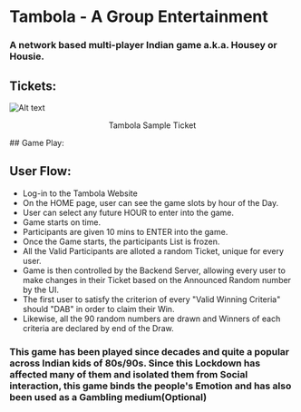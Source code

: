 # Tambola - A Group Entertainment
### A network based multi-player Indian game a.k.a. Housey or Housie.

## Tickets:
![Alt text](https://i.pinimg.com/originals/8f/db/ee/8fdbeef61d74f5ed7cb2f4fed6ee5986.jpg "Tambola Ticket Sample")
<p style="text-align: center;">Tambola Sample Ticket</p>	
## Game Play:

## User Flow:
- Log-in to the Tambola Website
- On the HOME page, user can see the game slots by hour of the Day.
- User can select any future HOUR to enter into the game.
- Game starts on time.
- Participants are given 10 mins to ENTER into the game.
- Once the Game starts, the participants List is frozen.
- All the Valid Participants are alloted a random Ticket, unique for every user.
- Game is then controlled by the Backend Server, allowing every user to make changes in their Ticket based on the Announced Random number by the UI.
- The first user to satisfy the criterion of every "Valid Winning Criteria" should "DAB" in order to claim their Win.
- Likewise, all the 90 random numbers are drawn and Winners of each criteria are declared by end of the Draw.

### This game has been played since decades and quite a popular across Indian kids of 80s/90s. Since this Lockdown has affected many of them and isolated them from Social interaction, this game binds the people's Emotion and has also been used as a Gambling medium(Optional)
